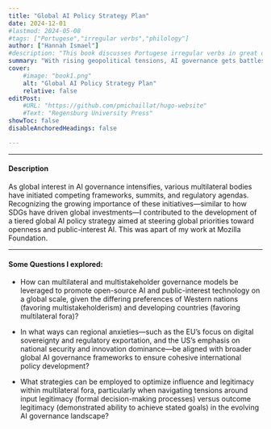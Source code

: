 ```yaml
---
title: "Global AI Policy Strategy Plan" 
date: 2024-12-01
#lastmod: 2024-05-08
#tags: ["Portugese","irregular verbs","philology"]
author: ["Hannah Ismael"]
#description: "This book discusses Portugese irregular verbs in great details."
summary: "With rising geopolitical tensions, AI governance gets battles out on the global stage"
cover:
    #image: "book1.png"
    alt: "Global AI Policy Strategy Plan"
    relative: false
editPost:
    #URL: "https://github.com/pmichaillat/hugo-website"
    #Text: "Regensburg University Press"
showToc: false
disableAnchoredHeadings: false

---
```


---

#### Description

As global interest in AI governance intensifies, various multilateral bodies have initiated competing frameworks, summits, and regulatory agendas. Recognizing the growing importance of these initiatives—similar to how SDGs have driven global investments—I contributed to the development of a tiered global AI policy strategy aimed at steering global priorities toward openness and public-interest AI. This was apart of my work at Mozilla Foundation.


---

#### Some Questions I explored:

- How can multilateral and multistakeholder governance models be leveraged to promote open-source AI and public-interest technology on a global scale, given the differing preferences of Western nations (favoring multistakeholderism) and developing countries (favoring multilateral fora)?

- In what ways can regional anxieties—such as the EU’s focus on digital sovereignty and regulatory exportation, and the US’s emphasis on national security and innovation dominance—be aligned with broader global AI governance frameworks to ensure cohesive international policy development?

- What strategies can be employed to optimize influence and legitimacy within multilateral fora, particularly when navigating tensions around input legitimacy (formal decision-making processes) versus outcome legitimacy (demonstrated ability to achieve stated goals) in the evolving AI governance landscape?

